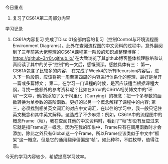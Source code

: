 今日重点
1. 复习了CS61A第二周部分内容

学习记录
1. CS61A内容复习
完成了Disc 01全部内容的复习（控制Control与环境流程图Environment Diagrams）。此外在查阅流程图的中文资料的过程中，意外翻阅到了三年前某大佬整理的CS61A课程第一阶段的知识点整理博客：https://github-3rr0r.github.io/ 
在大致浏览了其github博客整体梳理脉络和认真阅读了其中的关于“控制”的一文后，感慨颇深。感触具体有三：
第一，CS61A包含了比较多的内容， 在完成了Week4的所有Recursion内容后，进入下一阶段前，应该将第一周至第四周的内容进行体系化的整理，最好是单开一篇或多篇博文；
第二，在学习一门课程的时候，是否应该适当根据课程大纲，寻找一些额外的参考资料呢？比如在3rror的CS61A相关博文中的“环境”一文中，他/她添加了关于柯里化（Currying）的概念：把一个多参数的函数转换为单参数的高阶函数。更好的以另一个概念解释了课程中的内容;
第三，必须找到相关英文词汇的对应中文词汇，在以往的学习中，我一般只记住英文概念和其中英文解释。这造成了不少麻烦：例如，CS61A中的流程图中的概念Frame（帧），我在查阅其他的中文资料时，看到了“帧”却没有反应过来它就是指Frame这一概念，因为在我的印象中，Frame只有在调用函数时才会添加，除此之外只有Global这一个Frame，所以Frame应该类似于中文中“框架”这一概念，但是它的通用翻译偏偏是“帧”。如此种种，不胜枚举，值得注意。

今天的学习内容较少，希望提高学习效率。